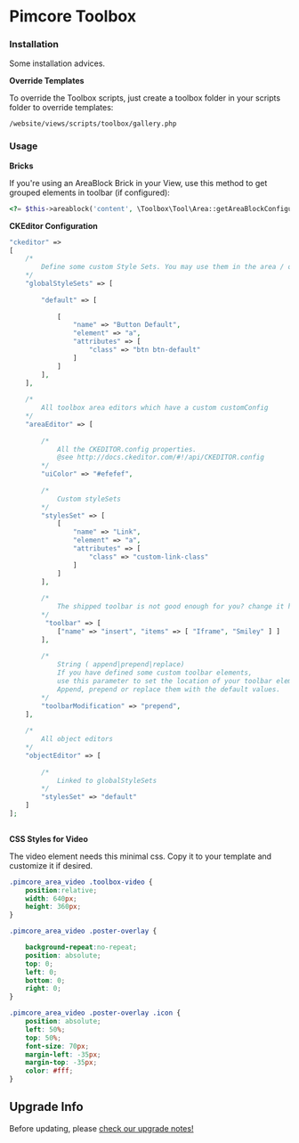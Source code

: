 # Pimcore Toolbox

### Installation
Some installation advices. 

**Override Templates**

To override the Toolbox scripts, just create a toolbox folder in your scripts folder to override templates:
 
 `/website/views/scripts/toolbox/gallery.php`

### Usage

**Bricks**

If you're using an AreaBlock Brick in your View, use this method to get grouped elements in toolbar (if configured):

```php
<?= $this->areablock('content', \Toolbox\Tool\Area::getAreaBlockConfiguration() ); ?>
```

**CKEditor Configuration**

```php
"ckeditor" => 
[
    /*
        Define some custom Style Sets. You may use them in the area / object editor
    */
    "globalStyleSets" => [
    
        "default" => [
    
            [
                "name" => "Button Default",
                "element" => "a",
                "attributes" => [
                    "class" => "btn btn-default"
                ]
            ]
        ],
    ],
    
    /*
        All toolbox area editors which have a custom customConfig
    */
    "areaEditor" => [
    
        /*
            All the CKEDITOR.config properties.
            @see http://docs.ckeditor.com/#!/api/CKEDITOR.config
        */
        "uiColor" => "#efefef",
        
        /*
            Custom styleSets
        */
        "stylesSet" => [
            [
                "name" => "Link",
                "element" => "a",
                "attributes" => [
                    "class" => "custom-link-class"
                ]
            ]
        ],
        
        /*
            The shipped toolbar is not good enough for you? change it here!
        */
         "toolbar" => [
            ["name" => "insert", "items" => [ "Iframe", "Smiley" ] ]
        ],
        
        /*
            String ( append|prepend|replace)
            If you have defined some custom toolbar elements, 
            use this parameter to set the location of your toolbar elements. 
            Append, prepend or replace them with the default values.
        */
        "toolbarModification" => "prepend",
    ],
    
    /*
        All object editors
    */
    "objectEditor" => [
       
        /*
            Linked to globalStyleSets
        */
        "stylesSet" => "default"
    ]
];
                
```

**CSS Styles for Video**

The video element needs this minimal css. Copy it to your template and customize it if desired.

```css
.pimcore_area_video .toolbox-video {
    position:relative;
    width: 640px;
    height: 360px;
}

.pimcore_area_video .poster-overlay {

    background-repeat:no-repeat;
    position: absolute;
    top: 0;
    left: 0;
    bottom: 0;
    right: 0;
}

.pimcore_area_video .poster-overlay .icon {
    position: absolute;
    left: 50%;
    top: 50%;
    font-size: 70px;
    margin-left: -35px;
    margin-top: -35px;
    color: #fff;
}
```

## Upgrade Info
Before updating, please [check our upgrade notes!](UPGRADE.md)